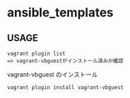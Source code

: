 # ansible_templates

## USAGE

```
vagrant plugin list
=> vagrant-vbguestがインストール済みか確認
```

vagrant-vbguest のインストール

```
vagrant plugin install vagrant-vbguest
```
